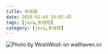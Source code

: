 ```yaml
---
title: 多线程
date: 2020-02-04 18:02:45
tags: [java,多线程]
category: [java,多线程]
---
```


![Photo by WoshWosh on wallhaven.cc](/duoxiancheng.png)



